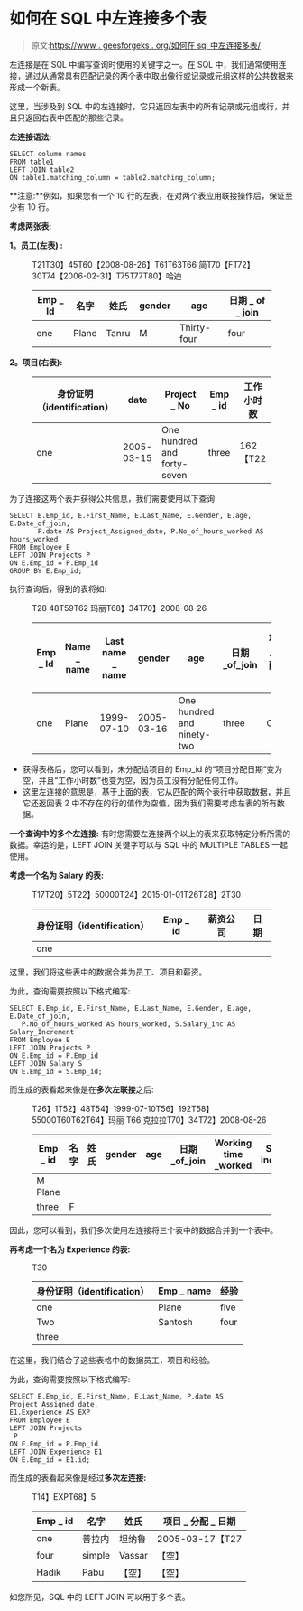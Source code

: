 # 如何在 SQL 中左连接多个表

> 原文:[https://www . geesforgeks . org/如何在 sql 中左连接多表/](https://www.geeksforgeeks.org/how-to-left-join-multiple-tables-in-sql/)

左连接是在 SQL 中编写查询时使用的关键字之一。在 SQL 中，我们通常使用连接，通过从通常具有匹配记录的两个表中取出像行或记录或元组这样的公共数据来形成一个新表。

这里，当涉及到 SQL 中的左连接时，它只返回左表中的所有记录或元组或行，并且只返回右表中匹配的那些记录。

**左连接语法:**

```
SELECT column names
FROM table1
LEFT JOIN table2
ON table1.matching_column = table2.matching_column;
```

**注意:**例如，如果您有一个 10 行的左表，在对两个表应用联接操作后，保证至少有 10 行。

**考虑两张表:**

**1。员工(左表) :**

<figure class="table">T21T30】45T60【2008-08-26】T61T63T66 简T70【FT72】30T74【2006-02-31】T75T77T80】哈迪

| Emp _ Id | 名字 | 姓氏 | gender | age | 日期 _ of _ join |
| --- | --- | --- | --- | --- | --- |
| one | Plane | Tanru | M | Thirty-four | four | 瓦西里！瓦西里 | five |

</figure>

**2。项目(右表):**

<figure class="table">

| 身份证明（identification） | date | Project _ No | Emp _ id | 工作小时数 |
| --- | --- | --- | --- | --- |
| one | 2005-03-15 | One hundred and forty-seven | three | 162【T22 |

</figure>

为了连接这两个表并获得公共信息，我们需要使用以下查询

```
SELECT E.Emp_id, E.First_Name, E.Last_Name, E.Gender, E.age, E.Date_of_join,    
       P.date AS Project_Assigned_date, P.No_of_hours_worked AS hours_worked
FROM Employee E
LEFT JOIN Projects P
ON E.Emp_id = P.Emp_id
GROUP BY E.Emp_id;
```

执行查询后，得到的表将如:

<figure class="table">T28 48T59T62 玛丽T68】34T70】2008-08-26

| Emp _ Id | Name _ name | Last name _ name | gender | age | 日期 _of_join | 项目 _ 分配日期 | 小时 _ 成功 |
| --- | --- | --- | --- | --- | --- | --- | --- |
| one | Plane | 1999-07-10 | 2005-03-16 | One hundred and ninety-two | three | Clara | F |

</figure>

*   获得表格后，您可以看到，未分配给项目的 Emp_id 的“项目分配日期”变为空，并且“工作小时数”也变为空，因为员工没有分配任何工作。
*   这里左连接的意思是，基于上面的表，它从匹配的两个表行中获取数据，并且它还返回表 2 中不存在的行的值作为空值，因为我们需要考虑左表的所有数据。

**一个查询中的多个左连接:**
有时您需要左连接两个以上的表来获取特定分析所需的数据。幸运的是，LEFT JOIN 关键字可以与 SQL 中的 MULTIPLE TABLES 一起使用。

**考虑一个名为 Salary 的表:**

<figure class="table">T17T20】5T22】50000T24】2015-01-01T26T28】2T30

| 身份证明（identification） | Emp _ id | 薪资公司 | 日期 |
| --- | --- | --- | --- |
| one |

</figure>

这里，我们将这些表中的数据合并为员工、项目和薪资。

为此，查询需要按照以下格式编写:

```
SELECT E.Emp_id, E.First_Name, E.Last_Name, E.Gender, E.age, E.Date_of_join,  
   P.No_of_hours_worked AS hours_worked, S.Salary_inc AS Salary_Increment
FROM Employee E
LEFT JOIN Projects P
ON E.Emp_id = P.Emp_id
LEFT JOIN Salary S
ON E.Emp_id = S.Emp_id;
```

而生成的表看起来像是在**多次左联接**之后:

<figure class="table">T26】1T52】48T54】1999-07-10T56】192T58】55000T60T62T64】玛丽 T66 克拉拉T70】34T72】2008-08-26

| Emp _ id | 名字 | 姓氏 | gender | age | 日期 _of_join | Working time _worked | Salary _ increment |
| --- | --- | --- | --- | --- | --- | --- | --- |
| M Plane |
| three | F |

</figure>

因此，您可以看到，我们多次使用左连接将三个表中的数据合并到一个表中。

**再考虑一个名为 Experience 的表:**

<figure class="table">T30

| 身份证明（identification） | Emp _ name | 经验 |
| --- | --- | --- |
| one | Plane | five |
| Two | Santosh | four |
| three |

</figure>

在这里，我们结合了这些表格中的数据员工，项目和经验。

为此，查询需要按照以下格式编写:

```
SELECT E.Emp_id, E.First_Name, E.Last_Name, P.date AS Project_Assigned_date, 
E1.Experience AS EXP
FROM Employee E
LEFT JOIN Projects
 P
ON E.Emp_id = P.Emp_id
LEFT JOIN Experience E1
ON E.Emp_id = E1.id;
```

而生成的表看起来像是经过**多次左连接:**

<figure class="table">T14】EXPT68】5

| Emp _ id | 名字 | 姓氏 | 项目 _ 分配 _ 日期 |
| --- | --- | --- | --- |
| one | 普拉内 | 坦纳鲁 | 2005-03-17【T27 | three |
| four | simple | Vassar | 【空】 | 【空】 |
| Hadik | Pabu | 【空】 | 【空】 |

</figure>

如您所见，SQL 中的 LEFT JOIN 可以用于多个表。